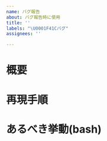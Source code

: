 ```yaml
---
name: バグ報告
about: バグ報告時に使用
title: ''
labels: "\U0001F41Cバグ"
assignees: ''

---
```


# 概要

# 再現手順

# あるべき挙動(bash)
